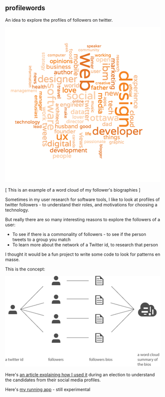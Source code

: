 profilewords
------------

An idea to explore the profiles of followers on twitter.

![This is the concept](./documents/antonmc.png "Profile Words")

[ This is an example of a word cloud of my follower's biographies ]

Sometimes in my user research for software tools, I like to look at profiles of twitter followers - to understand their roles, and motivations for choosing a technology.

But really there are so many interesting reasons to explore the followers of a user:

- To see if there is a commonality of followers - to see if the person tweets to a group you match
- To learn more about the network of a Twitter id, to research that person

I thought it would be a fun project to write some code to look for patterns en masse.

This is the concept:
<br/>

![This is the concept](./images/profile-words-concept.png "Profile Words")



Here's [an article explaining how I used it](http://goo.gl/IgzYUG "Blog about followers profiles of election candidates")  during an election to understand the candidates from their social media profiles.

Here's [my running app](http://goo.gl/VrHfLs "ProfileWords") - still experimental